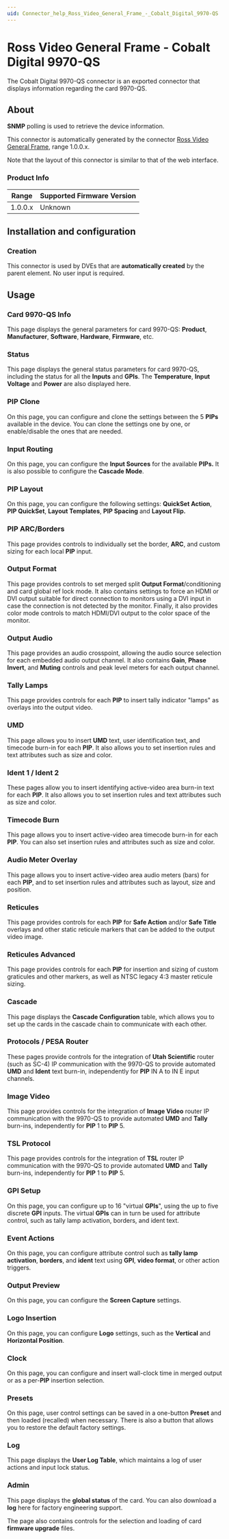 ```yaml
---
uid: Connector_help_Ross_Video_General_Frame_-_Cobalt_Digital_9970-QS
---
```


# Ross Video General Frame - Cobalt Digital 9970-QS

The Cobalt Digital 9970-QS connector is an exported connector that displays information regarding the card 9970-QS.

## About

**SNMP** polling is used to retrieve the device information.

This connector is automatically generated by the connector [Ross Video General Frame](xref:Connector_help_Ross_Video_General_Frame), range 1.0.0.x.

Note that the layout of this connector is similar to that of the web interface.

### Product Info

| Range | Supported Firmware Version |
|------------------|-----------------------------|
| 1.0.0.x          | Unknown                     |

## Installation and configuration

### Creation

This connector is used by DVEs that are **automatically created** by the parent element. No user input is required.

## Usage

### Card 9970-QS Info

This page displays the general parameters for card 9970-QS: **Product**, **Manufacturer**, **Software**, **Hardware**, **Firmware**, etc.

### Status

This page displays the general status parameters for card 9970-QS, including the status for all the **Inputs** and **GPIs**. The **Temperature**, **Input Voltage** and **Power** are also displayed here.

### PIP Clone

On this page, you can configure and clone the settings between the 5 **PIPs** available in the device. You can clone the settings one by one, or enable/disable the ones that are needed.

### Input Routing

On this page, you can configure the **Input Sources** for the available **PIPs.** It is also possible to configure the **Cascade Mode**.

### PIP Layout

On this page, you can configure the following settings: **QuickSet Action**, **PIP QuickSet**, **Layout Templates**, **PIP Spacing** and **Layout Flip.**

### PIP ARC/Borders

This page provides controls to individually set the border, **ARC**, and custom sizing for each local **PIP** input.

### Output Format

This page provides controls to set merged split **Output Format**/conditioning and card global ref lock mode. It also contains settings to force an HDMI or DVI output suitable for direct connection to monitors using a DVI input in case the connection is not detected by the monitor. Finally, it also provides color mode controls to match HDMI/DVI output to the color space of the monitor.

### Output Audio

This page provides an audio crosspoint, allowing the audio source selection for each embedded audio output channel. It also contains **Gain**, **Phase Invert**, and **Muting** controls and peak level meters for each output channel.

### Tally Lamps

This page provides controls for each **PIP** to insert tally indicator "lamps" as overlays into the output video.

### UMD

This page allows you to insert **UMD** text, user identification text, and timecode burn-in for each **PIP**. It also allows you to set insertion rules and text attributes such as size and color.

### Ident 1 / Ident 2

These pages allow you to insert identifying active-video area burn-in text for each **PIP**. It also allows you to set insertion rules and text attributes such as size and color.

### Timecode Burn

This page allows you to insert active-video area timecode burn-in for each **PIP**. You can also set insertion rules and attributes such as size and color.

### Audio Meter Overlay

This page allows you to insert active-video area audio meters (bars) for each **PIP**, and to set insertion rules and attributes such as layout, size and position.

### Reticules

This page provides controls for each **PIP** for **Safe Action** and/or **Safe Title** overlays and other static reticule markers that can be added to the output video image.

### Reticules Advanced

This page provides controls for each **PIP** for insertion and sizing of custom graticules and other markers, as well as NTSC legacy 4:3 master reticule sizing.

### Cascade

This page displays the **Cascade Configuration** table, which allows you to set up the cards in the cascade chain to communicate with each other.

### Protocols / PESA Router

These pages provide controls for the integration of **Utah Scientific** router (such as SC-4) IP communication with the 9970-QS to provide automated **UMD** and **Ident** text burn-in, independently for **PIP** IN A to IN E input channels.

### Image Video

This page provides controls for the integration of **Image Video** router IP communication with the 9970-QS to provide automated **UMD** and **Tally** burn-ins, independently for **PIP** 1 to **PIP** 5.

### TSL Protocol

This page provides controls for the integration of **TSL** router IP communication with the 9970-QS to provide automated **UMD** and **Tally** burn-ins, independently for **PIP** 1 to **PIP** 5.

### GPI Setup

On this page, you can configure up to 16 "virtual **GPIs**", using the up to five discrete **GPI** inputs. The virtual **GPIs** can in turn be used for attribute control, such as tally lamp activation, borders, and ident text.

### Event Actions

On this page, you can configure attribute control such as **tally lamp activation**, **borders**, and **ident** text using **GPI**, **video format**, or other action triggers.

### Output Preview

On this page, you can configure the **Screen Capture** settings.

### Logo Insertion

On this page, you can configure **Logo** settings, such as the **Vertical** and **Horizontal Position**.

### Clock

On this page, you can configure and insert wall-clock time in merged output or as a per-**PIP** insertion selection.

### Presets

On this page, user control settings can be saved in a one-button **Preset** and then loaded (recalled) when necessary. There is also a button that allows you to restore the default factory settings.

### Log

This page displays the **User Log Table**, which maintains a log of user actions and input lock status.

### Admin

This page displays the **global status** of the card. You can also download a **log** here for factory engineering support.

The page also contains controls for the selection and loading of card **firmware upgrade** files.
